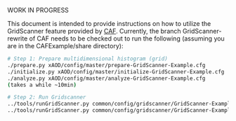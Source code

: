 WORK IN PROGRESS

This document is intended to provide instructions on how to utilize the GridScanner feature provided by [CAF](https://gitlab.cern.ch/atlas-caf/CAFCore).
Currently, the branch GridScanner-rewrite of CAF needs to be checked out to run the following (assuming you are in the CAFExample/share directory):

```bash
# Step 1: Prepare multidimensional histogram (grid)
./prepare.py xAOD/config/master/prepare-GridScanner-Example.cfg
./initialize.py xAOD/config/master/initialize-GridScanner-Example.cfg
./analyze.py xAOD/config/master/analyze-GridScanner-Example.cfg
(takes a while ~10min)

# Step 2: Run Gridscanner
../tools/runGridScanner.py common/config/gridscanner/GridScanner-Example.cfg --plotInputs
../tools/runGridScanner.py common/config/gridscanner/GridScanner-Example.cfg --plotResults
```
